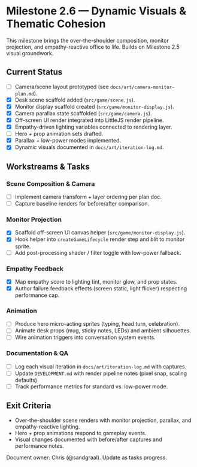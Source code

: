 # Milestone 2.6 — Dynamic Visuals & Thematic Cohesion

This milestone brings the over-the-shoulder composition, monitor projection, and empathy-reactive office to life. Builds on Milestone 2.5 visual groundwork.

## Current Status
- [ ] Camera/scene layout prototyped (see `docs/art/camera-monitor-plan.md`).
- [x] Desk scene scaffold added (`src/game/scene.js`).
- [x] Monitor display scaffold created (`src/game/monitor-display.js`).
- [x] Camera parallax state scaffolded (`src/game/camera.js`).
- [x] Off-screen UI render integrated into LittleJS render pipeline.
- [x] Empathy-driven lighting variables connected to rendering layer.
- [ ] Hero + prop animation sets drafted.
- [x] Parallax + low-power modes implemented.
- [x] Dynamic visuals documented in `docs/art/iteration-log.md`.

## Workstreams & Tasks

### Scene Composition & Camera
- [ ] Implement camera transform + layer ordering per plan doc.
- [ ] Capture baseline renders for before/after comparison.

### Monitor Projection
- [x] Scaffold off-screen UI canvas helper (`src/game/monitor-display.js`).
- [x] Hook helper into `createGameLifecycle` render step and blit to monitor sprite.
- [ ] Add post-processing shader / filter toggle with low-power fallback.

### Empathy Feedback
- [x] Map empathy score to lighting tint, monitor glow, and prop states.
- [x] Author failure feedback effects (screen static, light flicker) respecting performance cap.

### Animation
- [ ] Produce hero micro-acting sprites (typing, head turn, celebration).
- [ ] Animate desk props (mug, sticky notes, LEDs) and ambient silhouettes.
- [ ] Wire animation triggers into conversation system events.

### Documentation & QA
- [ ] Log each visual iteration in `docs/art/iteration-log.md` with captures.
- [ ] Update `DEVELOPMENT.md` with render pipeline notes (pixel snap, scaling defaults).
- [ ] Track performance metrics for standard vs. low-power mode.

## Exit Criteria
- Over-the-shoulder scene renders with monitor projection, parallax, and empathy-reactive lighting.
- Hero + prop animations respond to gameplay events.
- Visual changes documented with before/after captures and performance notes.

Document owner: Chris (@sandgraal). Update as tasks progress.
